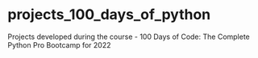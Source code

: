 # projects_100_days_of_python
 Projects developed during the course - 100 Days of Code: The Complete Python Pro Bootcamp for 2022
